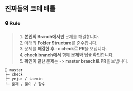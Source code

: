 ## 진짜들의 코테 배틀
### 🔒 Rule
> 1. **본인의 Branch에서만** 문제를 해결합니다.
> 2. 아래의 **Folder Structure**를 준수합니다.
> 3. 문제를 **해결한 후 -> check로 PR**을 보냅니다.
> 4. **check branch에서** 함께 **문제와 답을 확인**합니다.
> 5. **확인이 끝난 문제**는 -> **master branch로 PR**을 보냅니다.
```
🐷 master
├─ check
├─ yejun / taemin
└─ 문제 / 풀이 / 함수
```
 